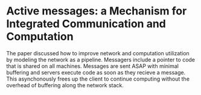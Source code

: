 # Active messages: a Mechanism for Integrated Communication and Computation

The paper discussed how to improve network and computation utilization by modeling the network as a pipeline. Messagers include a pointer to code that is shared on all machines. Messages are sent ASAP with minimal buffering and servers execute code as soon as they recieve a message. This asynchonously frees up the client to continue computing without the overhead of buffering along the network stack. 
